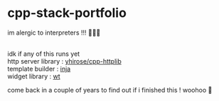 # cpp-stack-portfolio
im alergic to interpreters !!! 🤮💅🏼

\
idk if any of this runs yet\
http server library : [yhirose/cpp-httplib](https://github.com/yhirose/cpp-httplib) \
template builder : [inja](https://pantor.github.io/inja/)\
widget library : [wt](https://www.webtoolkit.eu/wt)

come back in a couple of years to find out if i finished this ! woohoo 🥳